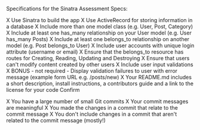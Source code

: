Specifications for the Sinatra Assessment
Specs:

 X  Use Sinatra to build the app
 X  Use ActiveRecord for storing information in a database
 X  Include more than one model class (e.g. User, Post, Category)
 X  Include at least one has_many relationship on your User model (e.g. User has_many Posts)
 X  Include at least one belongs_to relationship on another model (e.g. Post belongs_to User)
 X  Include user accounts with unique login attribute (username or email)
 X  Ensure that the belongs_to resource has routes for Creating, Reading, Updating and       Destroying
 X  Ensure that users can't modify content created by other users
 X  Include user input validations
 X  BONUS - not required - Display validation failures to user with error message (example     form URL e.g. /posts/new)
 X  Your README.md includes a short description, install instructions, a contributors guide and a link to the license for your code
Confirm

 X  You have a large number of small Git commits
 X  Your commit messages are meaningful
 X  You made the changes in a commit that relate to the commit message
 X  You don't include changes in a commit that aren't related to the commit message (mostly!)